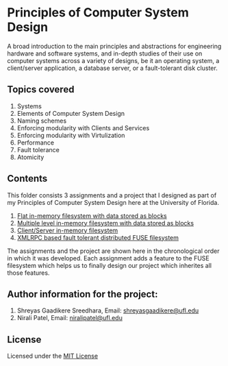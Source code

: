 # Principles of Computer System Design

A broad introduction to the main principles and abstractions for engineering hardware and software systems, and in-depth studies of their use on computer systems across a variety of designs, be it an operating system, a client/server application, a database server, or a fault-tolerant disk cluster.
  
## Topics covered

1. Systems
2. Elements of Computer System Design
3. Naming schemes
4. Enforcing modularity with Clients and Services
5. Enforcing modularity with Virtulization
6. Performance
7. Fault tolerance 
8. Atomicity

## Contents

This folder consists 3 assignments and a project that I designed as part of my Principles of Computer System Design here at the University of Florida. 
1. [Flat in-memory filesystem with data stored as blocks](Assignment1)
2. [Multiple level in-memory filesystem with data stored as blocks](Assignment2)
3. [Client/Server in-memory filesystem](Assignment3)
4. [XMLRPC based fault tolerant distributed FUSE filesystem](Project)

The assignments and the project are shown here in the chronological order in which it was developed. Each assignment adds a feature to the FUSE filesystem which helps us to finally design our project which inherites all those features.

## Author information for the project:

1. Shreyas Gaadikere Sreedhara, Email: shreyasgaadikere@ufl.edu
2. Nirali Patel, Email: niralipatel@ufl.edu

## License

Licensed under the [MIT License](LICENSE.md)
